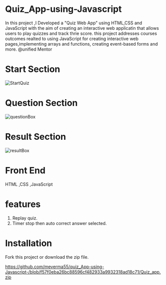 # Quiz_App-using-Javascript
In this project ,I Developed a "Quiz Web App" using HTML,CSS and JavaScript with the aim of creating an interactive web applicatin that allows users to play quizzes and track thrie score.
this project addresses courses outcomes realted to using JavaScript for creating interactive web pages,implementing arrays and functions, creating event-based forms and more.
@unified Mentor

# Start Section

![StartQuiz](https://github.com/user-attachments/assets/1b1e662b-09d9-4540-be30-739a2c0fa624)

# Question Section 

![questionBox](https://github.com/user-attachments/assets/8583b5d5-8091-49ed-b7ef-543b189cf6e4)

# Result Section 

![resultBox](https://github.com/user-attachments/assets/287cda5f-4740-46f8-8129-6760fe724865)

# Front End

HTML ,CSS ,JavaScript

# features 

1. Replay quiz.
2. Timer stop then auto correct answer selected.

# Installation

Fork this project or download the zip file.

https://github.com/meverma55/quiz_App-using-Javascript-/blob/f57f0eba26bc88596cf482933a9932318ad18c71/Quiz_app.zip

   
